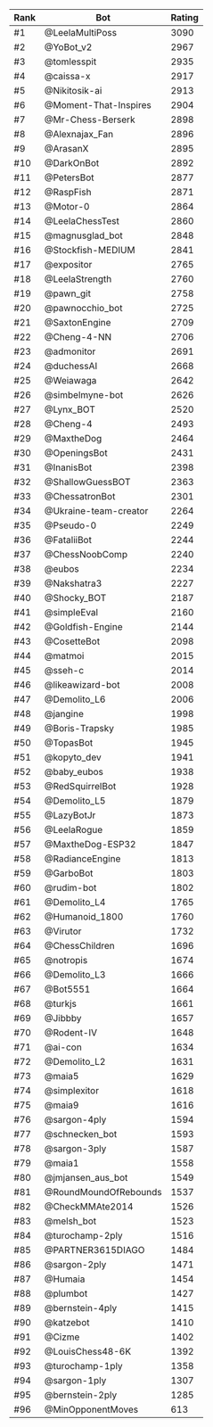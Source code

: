 Rank|Bot|Rating
---|---|---
#1|@LeelaMultiPoss|3090
#2|@YoBot_v2|2967
#3|@tomlesspit|2935
#4|@caissa-x|2917
#5|@Nikitosik-ai|2913
#6|@Moment-That-Inspires|2904
#7|@Mr-Chess-Berserk|2898
#8|@Alexnajax_Fan|2896
#9|@ArasanX|2895
#10|@DarkOnBot|2892
#11|@PetersBot|2877
#12|@RaspFish|2871
#13|@Motor-0|2864
#14|@LeelaChessTest|2860
#15|@magnusglad_bot|2848
#16|@Stockfish-MEDIUM|2841
#17|@expositor|2765
#18|@LeelaStrength|2760
#19|@pawn_git|2758
#20|@pawnocchio_bot|2725
#21|@SaxtonEngine|2709
#22|@Cheng-4-NN|2706
#23|@admonitor|2691
#24|@duchessAI|2668
#25|@Weiawaga|2642
#26|@simbelmyne-bot|2626
#27|@Lynx_BOT|2520
#28|@Cheng-4|2493
#29|@MaxtheDog|2464
#30|@OpeningsBot|2431
#31|@InanisBot|2398
#32|@ShallowGuessBOT|2363
#33|@ChessatronBot|2301
#34|@Ukraine-team-creator|2264
#35|@Pseudo-0|2249
#36|@FataliiBot|2244
#37|@ChessNoobComp|2240
#38|@eubos|2234
#39|@Nakshatra3|2227
#40|@Shocky_BOT|2187
#41|@simpleEval|2160
#42|@Goldfish-Engine|2144
#43|@CosetteBot|2098
#44|@matmoi|2015
#45|@sseh-c|2014
#46|@likeawizard-bot|2008
#47|@Demolito_L6|2006
#48|@jangine|1998
#49|@Boris-Trapsky|1985
#50|@TopasBot|1945
#51|@kopyto_dev|1941
#52|@baby_eubos|1938
#53|@RedSquirrelBot|1928
#54|@Demolito_L5|1879
#55|@LazyBotJr|1873
#56|@LeelaRogue|1859
#57|@MaxtheDog-ESP32|1847
#58|@RadianceEngine|1813
#59|@GarboBot|1803
#60|@rudim-bot|1802
#61|@Demolito_L4|1765
#62|@Humanoid_1800|1760
#63|@Virutor|1732
#64|@ChessChildren|1696
#65|@notropis|1674
#66|@Demolito_L3|1666
#67|@Bot5551|1664
#68|@turkjs|1661
#69|@Jibbby|1657
#70|@Rodent-IV|1648
#71|@ai-con|1634
#72|@Demolito_L2|1631
#73|@maia5|1629
#74|@simplexitor|1618
#75|@maia9|1616
#76|@sargon-4ply|1594
#77|@schnecken_bot|1593
#78|@sargon-3ply|1587
#79|@maia1|1558
#80|@jmjansen_aus_bot|1549
#81|@RoundMoundOfRebounds|1537
#82|@CheckMMAte2014|1526
#83|@melsh_bot|1523
#84|@turochamp-2ply|1516
#85|@PARTNER3615DIAGO|1484
#86|@sargon-2ply|1471
#87|@Humaia|1454
#88|@plumbot|1427
#89|@bernstein-4ply|1415
#90|@katzebot|1410
#91|@Cizme|1402
#92|@LouisChess48-6K|1392
#93|@turochamp-1ply|1358
#94|@sargon-1ply|1307
#95|@bernstein-2ply|1285
#96|@MinOpponentMoves|613
